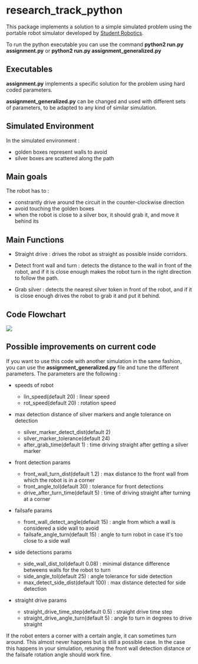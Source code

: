 # research_track_python

This package implements a solution to a simple simulated problem using the portable robot simulator developed by [Student Robotics](https://studentrobotics.org).

To run the python executable you can use the command  __python2 run.py assignment.py__ or __python2 run.py assignment_generalized.py__ 

## Executables 

**assignment.py** implements a specific solution for the problem using hard coded parameters.

**assignment_generalized.py** can be changed and used with different sets of parameters, to be adapted to any kind of similar simulation.


## Simulated Environment


In the simulated environment : 
- golden boxes represent walls to avoid
- silver boxes are scattered along the path

## Main goals 

The robot has to :

- constrantly drive around the circuit in the counter-clockwise direction
- avoid touching the golden boxes
- when the robot is close to a silver box, it should grab it, and move it behind its
    

## Main Functions

- Straight drive : drives the robot as straight as possible inside corridors.

- Detect front wall and turn : detects the distance to the wall in front of the robot, and if it is close enough makes the robot turn in the right direction to follow the path.

- Grab silver : detects the nearest silver token in front of the robot, and if it is close enough drives the robot to grab it and put it behind.


## Code Flowchart

[![](https://mermaid.ink/img/eyJjb2RlIjoiZ3JhcGggVERcbiAgICBBW1JPQk9UXSAtLT58RHJpdmUgaW4gY29ycmlkb3JzfCBCe1N0cmFpZ2h0IERyaXZlIEZ1bmN0aW9ufVxuICAgIEEgLS0-IHx0dXJuIGF0IGNvcm5lcnN8SntEZXRlY3Qgd2FsbCBhbmQgdHVybiBGdW5jdGlvbn1cbiAgICBBIC0tPiB8Z3JhYiBzaWx2ZXIgdG9rZW5zIGFsb25nIHRoZSBwYXRofEh7R3JhYiBTaWx2ZXIgRnVuY3Rpb259XG4gICAgQiAtLT4gQ1tEZXRlY3QgZGlzdGFuY2UgZnJvbSBsZWZ0IGFuZCByaWdodCB3YWxsc11cbiAgICBDIC0tPnxMZWZ0IHdhbGwgaXMgY2xvc2VyfCBEW1R1cm4gcmlnaHQgNSBkZWdyZWVzIGFuZCBkcml2ZSBmb3J3YXJkXVxuICAgIEMgLS0-fFJpZ2h0IHdhbGwgaXMgY2xvc2VyfCBFW1R1cm4gbGVmdCA1IGRlZ3JlZXMgYW5kIGRyaXZlIGZvcndhcmRdXG4gICAgQyAtLT58Qm90aCB3YWxsIGF0IHNhbWUgZGlzdGFuY2Ugb3IgZXJyb3IgaW4gZGV0ZWN0aW9ufCBGW0RyaXZlIGZvcndhcmRdXG4gICAgSiAtLT58RnJvbnQgV2FsbCBpcyBmYXIgYXdheXxLW0RyaXZlIGZvcndhcmRdIFxuICAgIEogLS0-fEZyb250IFdhbGwgaXMgY2xvc2UgZW5vdWdofExbRGV0ZWN0IGRpc3RhbmNlIGZyb20gbGVmdCBhbmQgcmlnaHQgd2FsbHNdXG4gICAgTCAtLT58TGVmdCB3YWxsIGlzIGNsb3NlcnxNW1R1cm4gUmlnaHQgOTAgZGVncmVlc11cbiAgICBMIC0tPnxSaWdodCB3YWxsIGlzIGNsb3NlcnxPW1R1cm4gTGVmdCA5MCBkZWdyZWVzXVxuICAgIEwgLS0-fEJvdGggd2FsbHMgYXQgc2FtZSBkaXN0YW5jZSBvciBlcnJvcnxOW0RyaXZlIEZvcndhcmQgYSBiaXRdICBcbiAgICBIIC0tPlZbRGV0ZWN0IGNsb3Nlc3Qgc2lsdmVyIHRva2VuIGluIGZyb250IG9mIHRoZSBSb2JvdF1cbiAgICBWIC0tPiB8dG9rZW4gaXMgY2xvc2UgZW5vdWdofFNbT3JpZW50YXRlIHRoZSByb2JvdCBhbmQgZHJpdmUgdG93YXJkcyB0aGUgdG9rZW5dXG4gICAgUyAtLT4gUltHcmFiIHRoZSB0b2tlbiBhbmQgcHV0IGl0IGJlaGluZCB0aGUgcm9ib3RdXG4iLCJtZXJtYWlkIjp7InRoZW1lIjoiZGVmYXVsdCJ9LCJ1cGRhdGVFZGl0b3IiOmZhbHNlLCJhdXRvU3luYyI6dHJ1ZSwidXBkYXRlRGlhZ3JhbSI6ZmFsc2V9)](https://mermaid-js.github.io/mermaid-live-editor/edit#eyJjb2RlIjoiZ3JhcGggVERcbiAgICBBW1JPQk9UXSAtLT58RHJpdmUgaW4gY29ycmlkb3JzfCBCe1N0cmFpZ2h0IERyaXZlIEZ1bmN0aW9ufVxuICAgIEEgLS0-IHx0dXJuIGF0IGNvcm5lcnN8SntEZXRlY3Qgd2FsbCBhbmQgdHVybiBGdW5jdGlvbn1cbiAgICBBIC0tPiB8Z3JhYiBzaWx2ZXIgdG9rZW5zIGFsb25nIHRoZSBwYXRofEh7R3JhYiBTaWx2ZXIgRnVuY3Rpb259XG4gICAgQiAtLT4gQ1tEZXRlY3QgZGlzdGFuY2UgZnJvbSBsZWZ0IGFuZCByaWdodCB3YWxsc11cbiAgICBDIC0tPnxMZWZ0IHdhbGwgaXMgY2xvc2VyfCBEW1R1cm4gcmlnaHQgNSBkZWdyZWVzIGFuZCBkcml2ZSBmb3J3YXJkXVxuICAgIEMgLS0-fFJpZ2h0IHdhbGwgaXMgY2xvc2VyfCBFW1R1cm4gbGVmdCA1IGRlZ3JlZXMgYW5kIGRyaXZlIGZvcndhcmRdXG4gICAgQyAtLT58Qm90aCB3YWxsIGF0IHNhbWUgZGlzdGFuY2Ugb3IgZXJyb3IgaW4gZGV0ZWN0aW9ufCBGW0RyaXZlIGZvcndhcmRdXG4gICAgSiAtLT58RnJvbnQgV2FsbCBpcyBmYXIgYXdheXxLW0RyaXZlIGZvcndhcmRdIFxuICAgIEogLS0-fEZyb250IFdhbGwgaXMgY2xvc2UgZW5vdWdofExbRGV0ZWN0IGRpc3RhbmNlIGZyb20gbGVmdCBhbmQgcmlnaHQgd2FsbHNdXG4gICAgTCAtLT58TGVmdCB3YWxsIGlzIGNsb3NlcnxNW1R1cm4gUmlnaHQgOTAgZGVncmVlc11cbiAgICBMIC0tPnxSaWdodCB3YWxsIGlzIGNsb3NlcnxPW1R1cm4gTGVmdCA5MCBkZWdyZWVzXVxuICAgIEwgLS0-fEJvdGggd2FsbHMgYXQgc2FtZSBkaXN0YW5jZSBvciBlcnJvcnxOW0RyaXZlIEZvcndhcmQgYSBiaXRdICBcbiAgICBIIC0tPlZbRGV0ZWN0IGNsb3Nlc3Qgc2lsdmVyIHRva2VuIGluIGZyb250IG9mIHRoZSBSb2JvdF1cbiAgICBWIC0tPiB8dG9rZW4gaXMgY2xvc2UgZW5vdWdofFNbT3JpZW50YXRlIHRoZSByb2JvdCBhbmQgZHJpdmUgdG93YXJkcyB0aGUgdG9rZW5dXG4gICAgUyAtLT4gUltHcmFiIHRoZSB0b2tlbiBhbmQgcHV0IGl0IGJlaGluZCB0aGUgcm9ib3RdXG4iLCJtZXJtYWlkIjoie1xuICBcInRoZW1lXCI6IFwiZGVmYXVsdFwiXG59IiwidXBkYXRlRWRpdG9yIjpmYWxzZSwiYXV0b1N5bmMiOnRydWUsInVwZGF0ZURpYWdyYW0iOmZhbHNlfQ)

## Possible improvements on current code 

If you want to use this code with another simulation in the same fashion, you can use the **assignment_generalized.py** file and tune the different parameters. The parameters are the following :

- speeds of robot
    - lin_speed(default 20) : linear speed
    - rot_speed(default 20) : rotation speed

- max detection distance of silver markers and angle tolerance on detection
    - silver_marker_detect_dist(default 2)
    - silver_marker_tolerance(default 24)
    - after_grab_time(default 1) : time driving straight after getting a silver marker

- front detection params
    - front_wall_turn_dist(default 1.2) : max distance to the front wall from which the robot is in a corner
    - front_angle_tol(default 30) : tolerance for front detections 
    - drive_after_turn_time(default 5) : time of driving straight after turning at a corner

- failsafe params
    - front_wall_detect_angle(default 15) : angle from which a wall is considered a side wall to avoid
    - failsafe_angle_turn(default 15) : angle to turn robot in case it's too close to a side wall

- side detections params
    - side_wall_dist_tol(default 0.08) : minimal distance difference betweens walls for the robot to turn
    - side_angle_tol(default 25) : angle tolerance for side detection
    - max_detect_side_dist(default 100) : max distance detected for side detection

- straight drive params
    - straight_drive_time_step(default 0.5) : straight drive time step
    - straight_drive_angle_turn(default 5) : angle to turn in degrees to drive straight

If the robot enters a corner with a certain angle, it can sometimes turn around.
This almost never happens but is still a possible case. In the case this happens in your simulation, retuning the front wall detection distance or the failsafe rotation angle should work fine.
